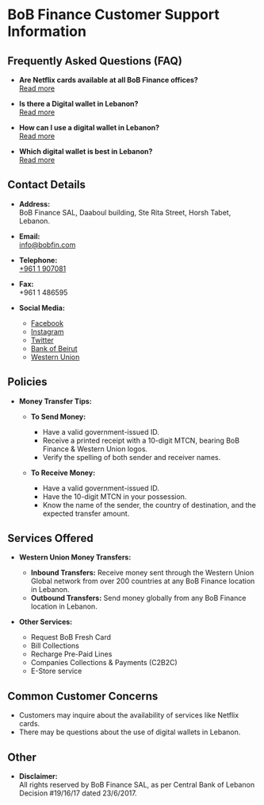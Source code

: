 # BoB Finance Customer Support Information

## Frequently Asked Questions (FAQ)
- **Are Netflix cards available at all BoB Finance offices?**  
  [Read more](https://www.bob-finance.com/Inside/FAQ/792817dd-5d5f-4703-8b16-632f355c716c)
  
- **Is there a Digital wallet in Lebanon?**  
  [Read more](https://www.bob-finance.com/Inside/FAQ/63ea8c52-01c5-4925-a72f-2f3baa6dd372)

- **How can I use a digital wallet in Lebanon?**  
  [Read more](https://www.bob-finance.com/Inside/FAQ/4c8c4a9c-bfb4-4585-98c1-c4cc29380a88)

- **Which digital wallet is best in Lebanon?**  
  [Read more](https://www.bob-finance.com/Inside/FAQ/931816f9-05d4-4c2b-acdf-76abef14b05f)

## Contact Details
- **Address:**  
  BoB Finance SAL, Daaboul building, Ste Rita Street, Horsh Tabet, Lebanon.
  
- **Email:**  
  [info@bobfin.com](mailto:info@bobfin.com)
  
- **Telephone:**  
  [+961 1 907081](tel:+9611907081)
  
- **Fax:**  
  +961 1 486595

- **Social Media:**  
  - [Facebook](https://www.facebook.com/BobFinanceSal)  
  - [Instagram](https://www.instagram.com/BoB_Finance)  
  - [Twitter](https://twitter.com/BoBFinance2)  
  - [Bank of Beirut](http://www.bankofbeirut.com)  
  - [Western Union](http://www.westernunion.com)

## Policies
- **Money Transfer Tips:**  
  - **To Send Money:**  
    - Have a valid government-issued ID.
    - Receive a printed receipt with a 10-digit MTCN, bearing BoB Finance & Western Union logos.
    - Verify the spelling of both sender and receiver names.

  - **To Receive Money:**  
    - Have a valid government-issued ID.
    - Have the 10-digit MTCN in your possession.
    - Know the name of the sender, the country of destination, and the expected transfer amount.

## Services Offered
- **Western Union Money Transfers:**
  - **Inbound Transfers:** Receive money sent through the Western Union Global network from over 200 countries at any BoB Finance location in Lebanon.
  - **Outbound Transfers:** Send money globally from any BoB Finance location in Lebanon.

- **Other Services:**
  - Request BoB Fresh Card
  - Bill Collections
  - Recharge Pre-Paid Lines
  - Companies Collections & Payments (C2B2C)
  - E-Store service 

## Common Customer Concerns
- Customers may inquire about the availability of services like Netflix cards.
- There may be questions about the use of digital wallets in Lebanon.

## Other
- **Disclaimer:**  
  All rights reserved by BoB Finance SAL, as per Central Bank of Lebanon Decision #19/16/17 dated 23/6/2017.